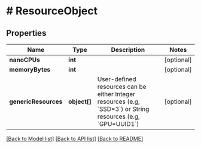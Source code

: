 # # ResourceObject

## Properties

Name | Type | Description | Notes
------------ | ------------- | ------------- | -------------
**nanoCPUs** | **int** |  | [optional] 
**memoryBytes** | **int** |  | [optional] 
**genericResources** | **object[]** | User-defined resources can be either Integer resources (e.g, &#x60;SSD&#x3D;3&#x60;) or String resources (e.g, &#x60;GPU&#x3D;UUID1&#x60;) | [optional] 

[[Back to Model list]](../../README.md#documentation-for-models) [[Back to API list]](../../README.md#documentation-for-api-endpoints) [[Back to README]](../../README.md)


